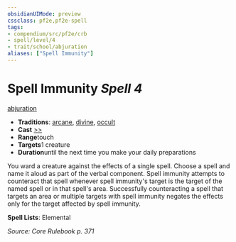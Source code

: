 ```yaml
---
obsidianUIMode: preview
cssclass: pf2e,pf2e-spell
tags:
- compendium/src/pf2e/crb
- spell/level/4
- trait/school/abjuration
aliases: ["Spell Immunity"]
---
```

# Spell Immunity *Spell 4*   
[abjuration](abjuration.md)  

- **Traditions**: [arcane](arcane.md), [divine](divine.md), [occult](occult.md)
- **Cast** [>>](chapter-9-playing-the-game.md#Actions "Two-Action") 
- **Range**touch
- **Targets**1 creature
- **Duration**until the next time you make your daily preparations

You ward a creature against the effects of a single spell. Choose a spell and name it aloud as part of the verbal component. Spell immunity attempts to counteract that spell whenever spell immunity's target is the target of the named spell or in that spell's area. Successfully counteracting a spell that targets an area or multiple targets with spell immunity negates the effects only for the target affected by spell immunity.

**Spell Lists**: Elemental

*Source: Core Rulebook p. 371*